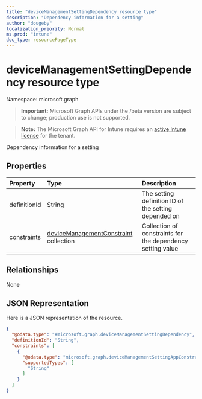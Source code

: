 ```yaml
---
title: "deviceManagementSettingDependency resource type"
description: "Dependency information for a setting"
author: "dougeby"
localization_priority: Normal
ms.prod: "intune"
doc_type: resourcePageType
---
```


# deviceManagementSettingDependency resource type

Namespace: microsoft.graph

> **Important:** Microsoft Graph APIs under the /beta version are subject to change; production use is not supported.

> **Note:** The Microsoft Graph API for Intune requires an [active Intune license](https://go.microsoft.com/fwlink/?linkid=839381) for the tenant.

Dependency information for a setting

## Properties
|Property|Type|Description|
|:---|:---|:---|
|definitionId|String|The setting definition ID of the setting depended on|
|constraints|[deviceManagementConstraint](../resources/intune-deviceintent-devicemanagementconstraint.md) collection|Collection of constraints for the dependency setting value|

## Relationships
None

## JSON Representation
Here is a JSON representation of the resource.
<!-- {
  "blockType": "resource",
  "@odata.type": "microsoft.graph.deviceManagementSettingDependency"
}
-->
``` json
{
  "@odata.type": "#microsoft.graph.deviceManagementSettingDependency",
  "definitionId": "String",
  "constraints": [
    {
      "@odata.type": "microsoft.graph.deviceManagementSettingAppConstraint",
      "supportedTypes": [
        "String"
      ]
    }
  ]
}
```




